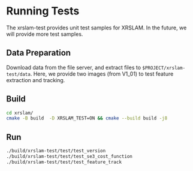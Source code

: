# Running Tests

The xrslam-test provides unit test samples for XRSLAM. In the future, we will provide more test samples.

## Data Preparation

Download data from the file server, and extract files to `$PROJECT/xrslam-test/data`. Here, we provide two images (from V1_01) to test feature extraction and tracking.

## Build

```bash
cd xrslam/
cmake -B build  -D XRSLAM_TEST=ON && cmake --build build -j8
```

## Run

```bash
./build/xrslam-test/test/test_version
./build/xrslam-test/test/test_se3_cost_function
./build/xrslam-test/test/test_feature_track
```
